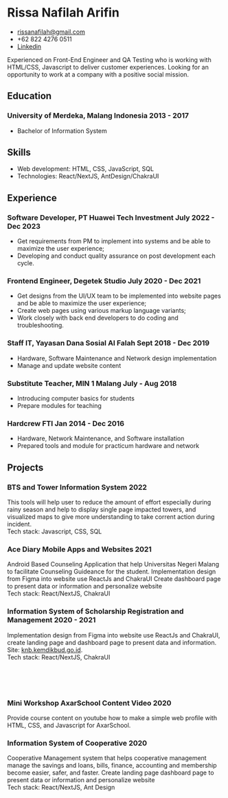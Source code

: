# Rissa Nafilah Arifin

- <rissanafilah@gmail.com>
- +62 822 4276 0511
- [Linkedin](https://www.linkedin.com/in/rissa-nafilah-arifin-8793b114b/)

Experienced on Front-End Engineer and QA Testing who is working with HTML/CSS, Javascript to deliver customer experiences. Looking for an opportunity to work at a company with a positive social mission.

## Education

### <span>University of Merdeka, Malang Indonesia</span> <span>2013 - 2017</span>

- Bachelor of Information System

## Skills

- Web development: HTML, CSS, JavaScript, SQL
- Technologies: React/NextJS, AntDesign/ChakraUI

## Experience

### <span>Software Developer, PT Huawei Tech Investment</span> <span>July 2022 - Dec 2023</span>
- Get requirements from PM to implement into systems and be able to maximize the user experience;
- Developing and conduct quality assurance on post development each cycle.

### <span>Frontend Engineer, Degetek Studio</span> <span>July 2020 - Dec 2021</span>

- Get designs from the UI/UX team to be implemented into website pages and be able to maximize the user experience;
- Create web pages using various markup language variants;
- Work closely with back end developers to do coding and troubleshooting.

### <span>Staff IT, Yayasan Dana Sosial Al Falah</span> <span>Sept 2018 - Dec 2019</span>

- Hardware, Software Maintenance and Network design implementation
- Manage and update website content

### <span>Substitute Teacher, MIN 1 Malang</span> <span>July - Aug 2018</span>

- Introducing computer basics for students
- Prepare modules for teaching

### <span>Hardcrew FTI</span> <span>Jan 2014 - Dec 2016</span>

- Hardware, Network Maintenance, and Software installation
- Prepared tools and module for practicum hardware and network

## Projects

### <span>BTS and Tower Information System</span> <span>2022</span>
This tools will help user to reduce the amount of effort especially during rainy season and help to display single page impacted towers, and visualized maps to give more understanding to take corrent action during incident.
<br>
Tech stack: Javascript, CSS, SQL

### <span>Ace Diary Mobile Apps and Websites</span> <span>2021</span>

Android Based Counseling Application that help Universitas Negeri Malang to facilitate Counseling Guideance for the student. Implementation design from Figma into website use ReactJs and ChakraUI Create dashboard page to present data or information and personalize website
<br>
Tech stack: React/NextJS, ChakraUI

### <span>Information System of Scholarship Registration and Management</span> <span>2020 - 2021</span>

Implementation design from Figma into website use ReactJs and ChakraUI, create landing page and dashboard page to present data and information. Site: [knb.kemdikbud.go.id](https://knb.kemdikbud.go.id/).
<br>
Tech stack: React/NextJS, ChakraUI

<br>
<br>
<br>


### <span>Mini Workshop AxarSchool Content Video</span> <span>2020</span>

Provide course content on youtube how to make a simple web profile with HTML, CSS, and Javascript for AxarSchool.

### <span>Information System of Cooperative</span> <span>2020</span>

Cooperative Management system that helps cooperative management manage the savings and loans, bills, finance, accounting and membership become easier, safer, and faster. Create landing page dashboard page to present data or information and personalize website
<br>
Tech stack: React/NextJS, Ant Design
